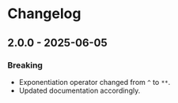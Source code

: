 # Changelog

## 2.0.0 - 2025-06-05

### Breaking
- Exponentiation operator changed from `^` to `**`.
- Updated documentation accordingly.


